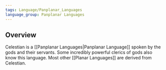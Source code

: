 ```yaml
---
tags: Language/Panplanar_Languages
language_group: Panplanar Languages
---
```

## Overview
Celestian is a [[Panplanar Languages|Panplanar Language]] spoken by the gods and their servants. Some incredibly powerful clerics of gods also know this language. Most other [[Planar Languages]] are derived from Celestian.